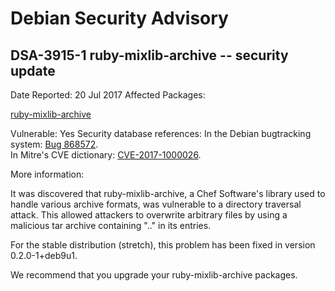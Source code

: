 
Debian Security Advisory
========================


DSA-3915-1 ruby-mixlib-archive -- security update
-------------------------------------------------



Date Reported:
20 Jul 2017
Affected Packages:

[ruby-mixlib-archive](https://packages.debian.org/src:ruby-mixlib-archive)

Vulnerable:
Yes
Security database references:
In the Debian bugtracking system: [Bug 868572](https://bugs.debian.org/cgi-bin/bugreport.cgi?bug=868572).  
In Mitre's CVE dictionary: [CVE-2017-1000026](https://security-tracker.debian.org/tracker/CVE-2017-1000026).  

More information:

It was discovered that ruby-mixlib-archive, a Chef Software's library
used to handle various archive formats, was vulnerable to a directory
traversal attack. This allowed attackers to overwrite arbitrary files
by using a malicious tar archive containing ".." in its entries.


For the stable distribution (stretch), this problem has been fixed in
version 0.2.0-1+deb9u1.


We recommend that you upgrade your ruby-mixlib-archive packages.





